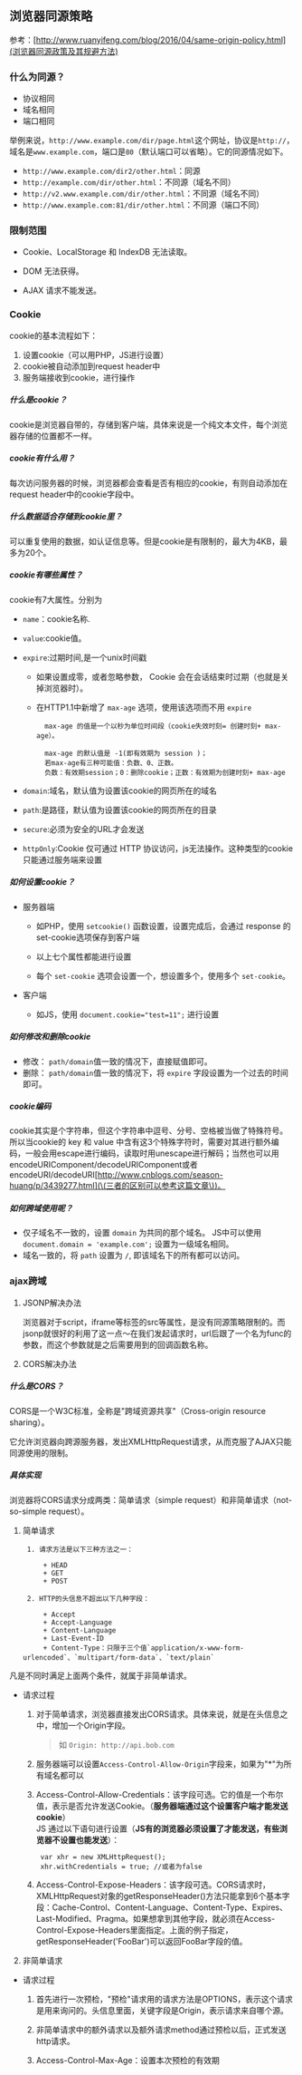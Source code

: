 ## 浏览器同源策略

 参考：[http://www.ruanyifeng.com/blog/2016/04/same-origin-policy.html](浏览器同源政策及其规避方法)

### 什么为同源？

- 协议相同
- 域名相同
- 端口相同

举例来说，`http://www.example.com/dir/page.html`这个网址，协议是`http://`，域名是`www.example.com`，端口是`80`（默认端口可以省略）。它的同源情况如下。

+ `http://www.example.com/dir2/other.html`：同源
+ `http://example.com/dir/other.html`：不同源（域名不同）
+ `http://v2.www.example.com/dir/other.html`：不同源（域名不同）
+ `http://www.example.com:81/dir/other.html`：不同源（端口不同）

### 限制范围

+ Cookie、LocalStorage 和 IndexDB 无法读取。

+ DOM 无法获得。

+ AJAX 请求不能发送。

### Cookie

cookie的基本流程如下：

1. 设置cookie（可以用PHP，JS进行设置）
2. cookie被自动添加到request header中 
3. 服务端接收到cookie，进行操作

##### 什么是cookie？

cookie是浏览器自带的，存储到客户端，具体来说是一个纯文本文件，每个浏览器存储的位置都不一样。

##### cookie有什么用？

每次访问服务器的时候，浏览器都会查看是否有相应的cookie，有则自动添加在request header中的cookie字段中。

##### 什么数据适合存储到cookie里？

可以重复使用的数据，如认证信息等。但是cookie是有限制的，最大为4KB，最多为20个。

##### cookie有哪些属性？

cookie有7大属性。分别为

+ `name`：cookie名称.
+ `value`:cookie值。
+ `expire`:过期时间,是一个unix时间戳

	+ 如果设置成零，或者忽略参数， Cookie 会在会话结束时过期（也就是关掉浏览器时）。

	+ 在HTTP1.1中新增了 `max-age` 选项，使用该选项而不用 `expire`

			max-age 的值是一个以秒为单位时间段（cookie失效时刻= 创建时刻+ max-age）。

			max-age 的默认值是 -1(即有效期为 session )；
			若max-age有三种可能值：负数、0、正数。
			负数：有效期session；0：删除cookie；正数：有效期为创建时刻+ max-age
		
+ `domain`:域名，默认值为设置该cookie的网页所在的域名
+ `path`:是路径，默认值为设置该cookie的网页所在的目录
+ `secure`:必须为安全的URL才会发送
+ `httpOnly`:Cookie 仅可通过 HTTP 协议访问，js无法操作。这种类型的cookie只能通过服务端来设置

##### 如何设置cookie？

+ 服务器端

	+ 如PHP，使用 `setcookie()` 函数设置，设置完成后，会通过 response 的 set-cookie选项保存到客户端
		
	+ 以上七个属性都能进行设置

	+ 每个 `set-cookie` 选项会设置一个，想设置多个，使用多个 `set-cookie`。

+ 客户端

	+ 如JS，使用 `document.cookie="test=11";` 进行设置

##### 如何修改和删除cookie

+ 修改： `path/domain`值一致的情况下，直接赋值即可。
+ 删除： `path/domain`值一致的情况下，将 `expire` 字段设置为一个过去的时间即可。

##### cookie编码

 cookie其实是个字符串，但这个字符串中逗号、分号、空格被当做了特殊符号。所以当cookie的 key 和 value 中含有这3个特殊字符时，需要对其进行额外编码，一般会用escape进行编码，读取时用unescape进行解码；当然也可以用encodeURIComponent/decodeURIComponent或者encodeURI/decodeURI[http://www.cnblogs.com/season-huang/p/3439277.html](\(三者的区别可以参考这篇文章\))。

##### 如何跨域使用呢？
 
+ 仅子域名不一致的，设置 `domain` 为共同的那个域名。 JS中可以使用`document.domain = 'example.com';` 设置为一级域名相同。
+ 域名一致的，将 `path` 设置为 `/`, 即该域名下的所有都可以访问。

### ajax跨域

1. JSONP解决办法

	浏览器对于script，iframe等标签的src等属性，是没有同源策略限制的。而jsonp就很好的利用了这一点～在我们发起请求时，url后跟了一个名为func的参数，而这个参数就是之后需要用到的回调函数名称。

2. CORS解决办法

##### 什么是CORS？

 CORS是一个W3C标准，全称是"跨域资源共享"（Cross-origin resource sharing）。

 它允许浏览器向跨源服务器，发出XMLHttpRequest请求，从而克服了AJAX只能同源使用的限制。

##### 具体实现

 浏览器将CORS请求分成两类：简单请求（simple request）和非简单请求（not-so-simple request）。

1. 简单请求

		1. 请求方法是以下三种方法之一：
		
			+ HEAD
			+ GET
			+ POST
			
		2. HTTP的头信息不超出以下几种字段：
		
			+ Accept
			+ Accept-Language
			+ Content-Language
			+ Last-Event-ID
			+ Content-Type：只限于三个值`application/x-www-form-urlencoded`、`multipart/form-data`、`text/plain`

 凡是不同时满足上面两个条件，就属于非简单请求。

 
+ 请求过程

	1. 对于简单请求，浏览器直接发出CORS请求。具体来说，就是在头信息之中，增加一个Origin字段。
		
 		>如 `Origin: http://api.bob.com`

	2. 服务器端可以设置`Access-Control-Allow-Origin`字段来，如果为"*"为所有域名都可以

	3. Access-Control-Allow-Credentials：该字段可选。它的值是一个布尔值，表示是否允许发送Cookie。（**服务器端通过这个设置客户端才能发送cookie**）   
	JS 通过以下语句进行设置（**JS有的浏览器必须设置了才能发送，有些浏览器不设置也能发送**）：

			var xhr = new XMLHttpRequest();
			xhr.withCredentials = true; //或者为false
	
	4. Access-Control-Expose-Headers：该字段可选。CORS请求时，XMLHttpRequest对象的getResponseHeader()方法只能拿到6个基本字段：Cache-Control、Content-Language、Content-Type、Expires、Last-Modified、Pragma。如果想拿到其他字段，就必须在Access-Control-Expose-Headers里面指定。上面的例子指定，getResponseHeader('FooBar')可以返回FooBar字段的值。

2. 非简单请求

+ 请求过程

	1. 首先进行一次预检，"预检"请求用的请求方法是OPTIONS，表示这个请求是用来询问的。头信息里面，关键字段是Origin，表示请求来自哪个源。

	2. 非简单请求中的额外请求以及额外请求method通过预检以后，正式发送http请求。

	3. Access-Control-Max-Age：设置本次预检的有效期